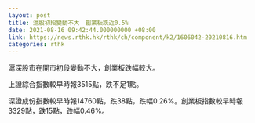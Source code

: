 ```yaml
---
layout: post
title: 滬股初段變動不大　創業板跌近0.5%
date: 2021-08-16 09:42:44.000000000 +08:00
link: https://news.rthk.hk/rthk/ch/component/k2/1606042-20210816.htm
categories: rthk
---
```


滬深股市在開市初段變動不大，創業板跌幅較大。

上證綜合指數較早時報3515點，跌不足1點。

深證成份指數較早時報14760點，跌38點，跌幅0.26%。創業板指數較早時報3329點，跌15點，跌幅0.46%。
